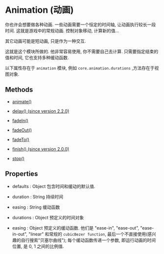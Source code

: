 # Animation (动画)

你也许会想要做各种动画.
一些动画需要一个恒定的时间轴, 让动画执行较长一段时间. 这就是游戏中的常规动画.
控制对象移动, 计算新的值... 

其它动画可能是短动画, 只是作为一种交互.

这就是这个模块所做的.
他非常容易使用, 你不需要自己去计算.
只需要指定结束的值和时间, 它也支持多种缓动函数.

以下属性存在于 `animation` 模块, 例如 `core.animation.durations` ,方法存在于视图对象.

## Methods

- [animate()](./animation/animate.md)

- [delay() (since version 2.2.0)](./animation/delay.md)

- [fadeIn()](./animation/fadeIn.md)

- [fadeOut()](./animation/fadeOut.md)

- [fadeTo()](./animation/fadeTo.md)

- [finish() (since version 2.0.0)](./animation/finish.md)

- [stop()](./animation/stop.md)

## Properties

- defaults : Object
包含时间和缓动的默认值.

- duration : String
持续时间

- easing : String
缓动函数

- durations : Object
预定义的时间对象

- easing : Object
预定义的缓动函数.
他们是 "ease-in", "ease-out", "ease-in-out", "linear" 和常规的 `cubicBezer function`, 最后一个不直接使用(感兴趣的自行搜索"贝塞尔曲线"); 每个缓动函数传递一个参数, 即运行动画的时间位置, 是 0, 1 之间的比例值.
